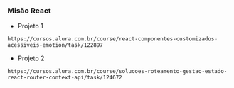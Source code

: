 ### Misão React
* Projeto 1
```
https://cursos.alura.com.br/course/react-componentes-customizados-acessiveis-emotion/task/122897
```

* Projeto 2
```
https://cursos.alura.com.br/course/solucoes-roteamento-gestao-estado-react-router-context-api/task/124672
```